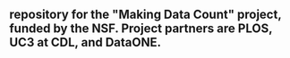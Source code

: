 ## repository for the "Making Data Count" project, funded by the NSF. Project partners are PLOS, UC3 at CDL, and DataONE.
